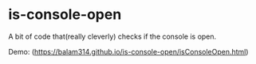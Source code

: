 # is-console-open
A bit of code that(really cleverly) checks if the console is open.

Demo: (https://balam314.github.io/is-console-open/isConsoleOpen.html)
